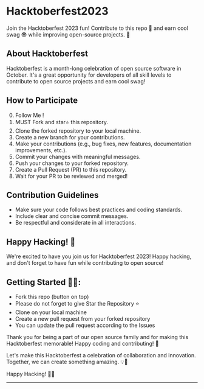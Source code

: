 # Hacktoberfest2023
Join the Hacktoberfest 2023 fun! Contribute to this repo 🚀 and earn cool swag 😎 while improving open-source projects. 🌟


## About Hacktoberfest
Hacktoberfest is a month-long celebration of open source software in October. It's a great opportunity for developers of all skill levels to contribute to open source projects and earn cool swag!

## How to Participate
0. Follow Me !
1. MUST Fork and star⭐ this repository.
2. Clone the forked repository to your local machine.
3. Create a new branch for your contributions.
4. Make your contributions (e.g., bug fixes, new features, documentation improvements, etc.).
5. Commit your changes with meaningful messages.
6. Push your changes to your forked repository.
7. Create a Pull Request (PR) to this repository.
8. Wait for your PR to be reviewed and merged!

## Contribution Guidelines
- Make sure your code follows best practices and coding standards.
- Include clear and concise commit messages.
- Be respectful and considerate in all interactions.

## Happy Hacking! 🚀
We're excited to have you join us for Hacktoberfest 2023! Happy hacking, and don't forget to have fun while contributing to open source!

## Getting Started 🤩🤗:

- Fork this repo (button on top)
- Please do not forget to give Star the Repository ⭐
- Clone on your local machine
- Create a new pull request from your forked repository
- You can update the pull request according to the Issues

Thank you for being a part of our open source family and for making this Hacktoberfest memorable! Happy coding and contributing! 🌟

Let's make this Hacktoberfest a celebration of collaboration and innovation. Together, we can create something amazing. 💡🎉

Happy Hacking! 🤖👾


************************************************************************************************************************************
<br>

